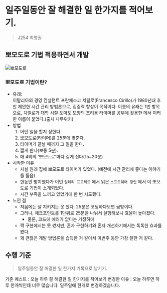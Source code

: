 # 일주일동안 잘 해결한 일 한가지를 적어보기.
> J254 최명권

## 뽀모도로 기법 적용하면서 개발
![뽀모도로](https://gist.github.com/user-attachments/assets/364f8d15-941e-4569-9e2a-080bbc894391)
### 뽀모도로 기법이란? 
- 유래:  
  이탈리아의 경영 컨설턴트 프란체스코 치릴로(Francesco Cirillo)가 1980년대 후반 제안한 시간 관리 방법론으로, 집중력 향상이 목적이다. 이름의 유래는 1번 항목으로, 치릴로가 대학 시절 토마토 모양의 조리용 타이머를 공부에 활용한 데서 이러한 이름이 붙었다.(출처 나무위키)
- 방법
  1. 어떤 일을 할지 정한다
  2. 뽀모도로(타이머)를 25분에 맞춘다.
  3. 타이머가 끝날 때까지 그 일을 한다.
  4. 짧게 쉰다(보통 5분).
  5. 매 4회의 '뽀모도로'마다 길게 쉰다(15~20분)
- 시작한 이유
  - 사실 원래 집에 뽀모도로 타이머가 있었다. (예전에 시간 관리에 좋다는 이야기를 들음)
  - 한동안 방치했다가 이번 `릴레리 프로젝트` 에서 읽은 `소프트웨어 장인` 에서 이 뽀모도로 기법이 소개되었다.
  - 시간 부족을 느끼고 있었기에 한 번 시도했다.
- 느낀 점
  - 처음에는 잘 지키지는 못 했다. 25분은 코딩하다보면 금방이다.
  - 그러나, 체크포인트를 1단위로 25분을 나눠서 실행해보니 효율이 높아졌다.
    - 물론, 코드에 에러가 없다는 가정하에
  - 짝 구현에서는 못 썼지만, 혼자 구현하기와 혼자 개선하기에서는 톡톡한 효과를 봤다.
  - 꽤 괜찮은 개발 방법론을 습득한 거 같아서 이번주 동안 가장 잘한 거 같다.

## 수행 기준

> 일주일동안 잘 해결한 일 한가지 기록으로 남기기.

기존 퀘스트 : 오늘 하루 잘 해결한 일 한가지를 적어보기 변경한 이유 : 오늘 하루면 하루 한개씩인데 너무 많습니다. 일주일에 한개로 변경하겠습니다.
